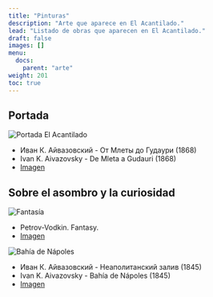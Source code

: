 ```yaml
---
title: "Pinturas"
description: "Arte que aparece en El Acantilado."
lead: "Listado de obras que aparecen en El Acantilado."
draft: false
images: []
menu:
  docs:
    parent: "arte"
weight: 201
toc: true
---
```



## Portada

![Portada El Acantilado](https://upload.wikimedia.org/wikipedia/commons/thumb/c/c1/%D0%98%D0%B2%D0%B0%D0%BD_%D0%9A._%D0%90%D0%B9%D0%B2%D0%B0%D0%B7%D0%BE%D0%B2%D1%81%D0%BA%D0%B8%D0%B9_-_%D0%9E%D1%82_%D0%9C%D0%BB%D0%B5%D1%82%D1%8B_%D0%B4%D0%BE_%D0%93%D1%83%D0%B4%D0%B0%D1%83%D1%80%D0%B8_%281868%29.jpg/640px-%D0%98%D0%B2%D0%B0%D0%BD_%D0%9A._%D0%90%D0%B9%D0%B2%D0%B0%D0%B7%D0%BE%D0%B2%D1%81%D0%BA%D0%B8%D0%B9_-_%D0%9E%D1%82_%D0%9C%D0%BB%D0%B5%D1%82%D1%8B_%D0%B4%D0%BE_%D0%93%D1%83%D0%B4%D0%B0%D1%83%D1%80%D0%B8_%281868%29.jpg)
* Иван К. Айвазовский - От Млеты до Гудаури (1868)
* Ivan K. Aivazovsky - De Mleta a Gudauri (1868)
* [Imagen](https://commons.wikimedia.org/wiki/File:%D0%98%D0%B2%D0%B0%D0%BD_%D0%9A._%D0%90%D0%B9%D0%B2%D0%B0%D0%B7%D0%BE%D0%B2%D1%81%D0%BA%D0%B8%D0%B9_-_%D0%9E%D1%82_%D0%9C%D0%BB%D0%B5%D1%82%D1%8B_%D0%B4%D0%BE_%D0%93%D1%83%D0%B4%D0%B0%D1%83%D1%80%D0%B8_(1868).jpg)


## Sobre el asombro y la curiosidad

![Fantasía](https://upload.wikimedia.org/wikipedia/commons/thumb/1/16/Petrov-Vodkin._Fantasy.jpg/613px-Petrov-Vodkin._Fantasy.jpg)
* Petrov-Vodkin. Fantasy.
* [Imagen](https://commons.wikimedia.org/wiki/File:Petrov-Vodkin._Fantasy.jpg)

![Bahía de Nápoles](https://upload.wikimedia.org/wikipedia/commons/thumb/f/f4/%D0%98%D0%B2%D0%B0%D0%BD_%D0%9A._%D0%90%D0%B9%D0%B2%D0%B0%D0%B7%D0%BE%D0%B2%D1%81%D0%BA%D0%B8%D0%B9_-_%D0%9D%D0%B5%D0%B0%D0%BF%D0%BE%D0%BB%D0%B8%D1%82%D0%B0%D0%BD%D1%81%D0%BA%D0%B8%D0%B9_%D0%B7%D0%B0%D0%BB%D0%B8%D0%B2_%281845%29.jpg/640px-%D0%98%D0%B2%D0%B0%D0%BD_%D0%9A._%D0%90%D0%B9%D0%B2%D0%B0%D0%B7%D0%BE%D0%B2%D1%81%D0%BA%D0%B8%D0%B9_-_%D0%9D%D0%B5%D0%B0%D0%BF%D0%BE%D0%BB%D0%B8%D1%82%D0%B0%D0%BD%D1%81%D0%BA%D0%B8%D0%B9_%D0%B7%D0%B0%D0%BB%D0%B8%D0%B2_%281845%29.jpg)
* Иван К. Айвазовский - Неаполитанский залив (1845)
* Ivan K. Aivazovsky - Bahía de Nápoles (1845)
* [Imagen](https://commons.wikimedia.org/wiki/File:%D0%98%D0%B2%D0%B0%D0%BD_%D0%9A._%D0%90%D0%B9%D0%B2%D0%B0%D0%B7%D0%BE%D0%B2%D1%81%D0%BA%D0%B8%D0%B9_-_%D0%9D%D0%B5%D0%B0%D0%BF%D0%BE%D0%BB%D0%B8%D1%82%D0%B0%D0%BD%D1%81%D0%BA%D0%B8%D0%B9_%D0%B7%D0%B0%D0%BB%D0%B8%D0%B2_%281845%29.jpg)
